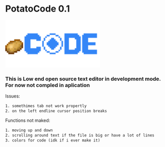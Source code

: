 # PotatoCode 0.1

<img src="GigaChadPotato.svg" style="width: 300px;" alt="GigaChadPotato" title="Optional title">

### This is Low end open source text editor in development mode. For now not compled in aplication

Issues:
```
1. somethimes tab not work propertly
2. on the left endline cursor position breaks
```

Functions not maked:
```
1. moving up and down
2. scrolling around text if the file is big or have a lot of lines
3. colors for code (idk if i ever make it)

